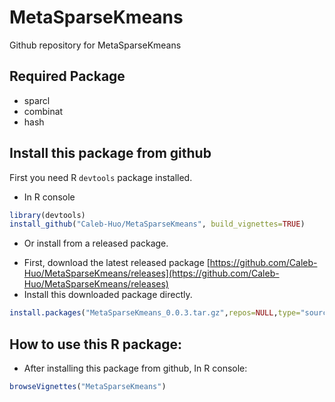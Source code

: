 # MetaSparseKmeans
Github repository for MetaSparseKmeans

## Required Package
* sparcl
* combinat
* hash

## Install this package from github
First you need R `devtools` package installed.

* In R console
```R
library(devtools)
install_github("Caleb-Huo/MetaSparseKmeans", build_vignettes=TRUE)
```

* Or install from a released package.
- First, download the latest released package 
[https://github.com/Caleb-Huo/MetaSparseKmeans/releases](https://github.com/Caleb-Huo/MetaSparseKmeans/releases)
- Install this downloaded package directly.
```R
install.packages("MetaSparseKmeans_0.0.3.tar.gz",repos=NULL,type="source")
```

## How to use this R package:

* After installing this package from github, In R console:
```R
browseVignettes("MetaSparseKmeans")
```
